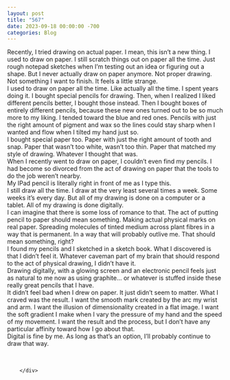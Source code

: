 ```yaml
---
layout: post
title: "567"
date: 2023-09-18 00:00:00 -700
categories: Blog
---
```


<div class="blog-content">
				<div class="paragraph"><span><span>Recently, I tried drawing on actual paper. I mean, this isn&rsquo;t a new thing. I used to draw on paper. I still scratch things out on paper all the time. Just rough notepad sketches when I&rsquo;m testing out an idea or figuring out a shape. But I never actually draw on paper anymore. Not proper drawing. Not something I want to finish. It feels a little strange.</span></span><br><span></span><span><span>I used to draw on paper all the time. Like actually all the time. I spent years doing it. I bought special pencils for drawing. Then, when I realized I liked different pencils better, I bought those instead. Then I bought boxes of entirely different pencils, because these new ones turned out to be so much more to my liking. I tended toward the blue and red ones. Pencils with just the right amount of pigment and wax so the lines could stay sharp when I wanted and flow when I tilted my hand just so.</span></span><br><span></span><span><span>I bought special paper too. Paper with just the right amount of tooth and snap. Paper that wasn&rsquo;t too white, wasn&rsquo;t too thin. Paper that matched my style of drawing. Whatever I thought that was.</span></span><br><span></span><span><span>When I recently went to draw on paper, I couldn&rsquo;t even find my pencils. I had become so divorced from the act of drawing on paper that the tools to do the job weren&rsquo;t nearby.</span></span><br><span></span><span><span>My IPad pencil is literally right in front of me as I type this.</span></span><br><span></span><span><span>I still draw all the time. I draw at the very least several times a week. Some weeks it&rsquo;s every day. But all of my drawing is done on a computer or a tablet. All of my drawing is done digitally.</span></span><br><span></span><span><span>I can imagine that there is some loss of romance to that. The act of putting pencil to paper should mean something. Making actual physical marks on real paper. Spreading molecules of tinted medium across plant fibres in a way that is permanent. In a way that will probably outlive me. That should mean something, right?</span></span><br><span></span><span><span>I found my pencils and I sketched in a sketch book. What I discovered is that I didn&rsquo;t feel it. Whatever caveman part of my brain that should respond to the act of physical drawing, I didn&rsquo;t have it.</span></span><br><span></span><span><span>Drawing digitally, with a glowing screen and an electronic pencil feels just as natural to me now as using graphite&hellip; or whatever is stuffed inside these really great pencils that I have.</span></span><br><span></span><span><span>It didn&rsquo;t feel bad when I drew on paper. It just didn&rsquo;t seem to matter. What I craved was the result. I want the smooth mark created by the arc my wrist and arm. I want the illusion of dimensionality created in a flat image. I want the soft gradient I make when I vary the pressure of my hand and the speed of my movement. I want the result and the process, but I don&rsquo;t have any particular affinity toward how I go about that.</span></span><br><span></span><span><span>Digital is fine by me. As long as that&rsquo;s an option, I&rsquo;ll probably continue to draw that way.</span></span><br><span></span><br>&#8203;</div>

		</div>
        